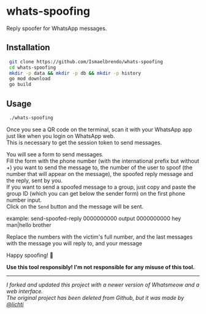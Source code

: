 # whats-spoofing

Reply spoofer for WhatsApp messages.

## Installation

```bash
 git clone https://github.com/Ismaelbrendo/whats-spoofing
 cd whats-spoofing
 mkdir -p data && mkdir -p db && mkdir -p history
 go mod download
 go build
```

## Usage

```bash
 ./whats-spoofing
```

Once you see a QR code on the terminal, scan it with your WhatsApp app just like when you login on WhatsApp web. \
This is necessary to get the session token to send messages. 

You will see a form to send messages. \
Fill the form with the phone number (with the international prefix but without +) you want to send the message to, the number of the user to spoof (the number that will appear on the message), the spoofed reply message and the reply, sent by you. \
If you want to send a spoofed message to a group, just copy and paste the group ID (which you can get below the sender form) on the first phone number input. \
Click on the `Send` button and the message will be sent.

example: send-spoofed-reply 0000000000 output 0000000000 hey man|hello brother

Replace the numbers with the victim's full number, and the last messages with the message you will reply to, and your message

Happy spoofing! 🎉

**Use this tool responsibly! I'm not responsible for any misuse of this tool.**

---

*I forked and updated this project with a newer version of Whatsmeow and a web interface.* \
*The original project has been deleted from Github, but it was made by [@lichti](https://github.com/lichti/)*

